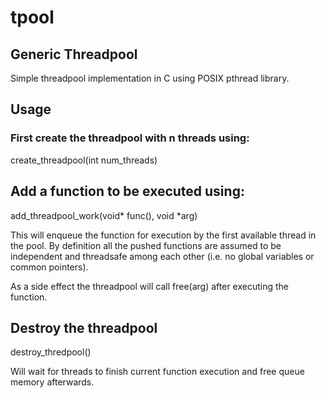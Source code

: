 # tpool

## Generic Threadpool 
Simple threadpool implementation in C using POSIX pthread library.

## Usage

### First create the threadpool with n threads using:

create_threadpool(int num_threads)

## Add a function to be executed using:

add_threadpool_work(void* func(), void *arg)

This will enqueue the function for execution by the first available thread in the pool.  By definition all the pushed functions are assumed to be independent and threadsafe among each other (i.e. no global variables or common pointers).

As a side effect the threadpool will call free(arg) after executing the function.

## Destroy the threadpool
destroy_thredpool()

Will wait for threads to finish current function execution and free queue memory afterwards.




